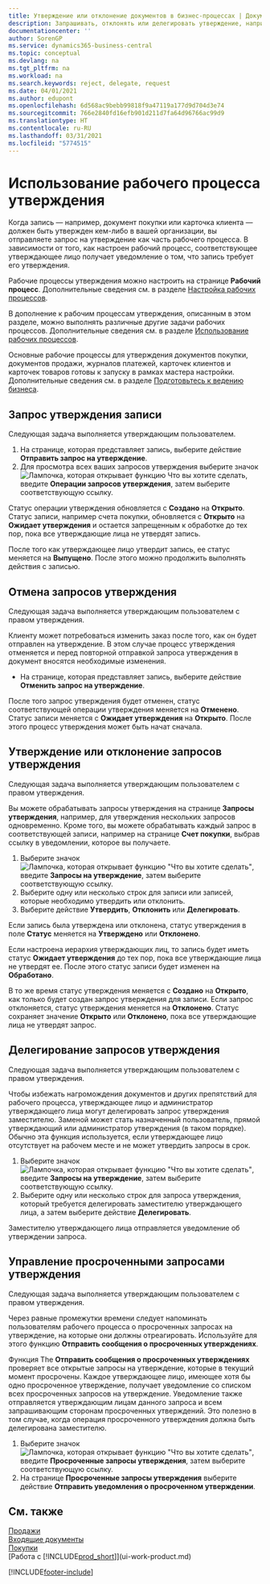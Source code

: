 ```yaml
---
title: Утверждение или отклонение документов в бизнес-процессах | Документация Майкрософт
description: Запрашивать, отклонять или делегировать утверждение, например, документа покупки или продажи можно в рамках бизнес-процесса.
documentationcenter: ''
author: SorenGP
ms.service: dynamics365-business-central
ms.topic: conceptual
ms.devlang: na
ms.tgt_pltfrm: na
ms.workload: na
ms.search.keywords: reject, delegate, request
ms.date: 04/01/2021
ms.author: edupont
ms.openlocfilehash: 6d568ac9bebb99818f9a47119a177d9d704d3e74
ms.sourcegitcommit: 766e2840fd16efb901d211d7fa64d96766ac99d9
ms.translationtype: HT
ms.contentlocale: ru-RU
ms.lasthandoff: 03/31/2021
ms.locfileid: "5774515"
---
```

# <a name="use-approval-workflows"></a>Использование рабочего процесса утверждения
Когда запись — например, документ покупки или карточка клиента — должен быть утвержден кем-либо в вашей организации, вы отправляете запрос на утверждение как часть рабочего процесса. В зависимости от того, как настроен рабочий процесс, соответствующее утверждающее лицо получает уведомление о том, что запись требует его утверждения.

Рабочие процессы утверждения можно настроить на странице **Рабочий процесс**. Дополнительные сведения см. в разделе [Настройка рабочих процессов](across-set-up-workflows.md).

В дополнение к рабочим процессам утверждения, описанным в этом разделе, можно выполнять различные другие задачи рабочих процессов. Дополнительные сведения см. в разделе [Использование рабочих процессов](across-use-workflows.md).

Основные рабочие процессы для утверждения документов покупки, документов продажи, журналов платежей, карточек клиентов и карточек товаров готовы к запуску в рамках мастера настройки. Дополнительные сведения см. в разделе [Подготовьтесь к ведению бизнеса](ui-get-ready-business.md).

## <a name="to-request-approval-of-a-record"></a>Запрос утверждения записи
Следующая задача выполняется утверждающим пользователем.

1. На странице, которая представляет запись, выберите действие **Отправить запрос на утверждение**.
2. Для просмотра всех ваших запросов утверждения выберите значок ![Лампочка, которая открывает функцию Что вы хотите сделать](media/ui-search/search_small.png "Что вы хотите сделать"), введите **Операции запросов утверждения**, затем выберите соответствующую ссылку.  

Статус операции утверждения обновляется с **Создано** на **Открыто**. Статус записи, например счета покупки, обновляется с **Открыто** на **Ожидает утверждения** и остается запрещенным к обработке до тех пор, пока все утверждающие лица не утвердят запись.

После того как утверждающее лицо утвердит запись, ее статус меняется на **Выпущено**. После этого можно продолжить выполнять действия с записью.

## <a name="to-cancel-requests-for-approval"></a>Отмена запросов утверждения
Следующая задача выполняется утверждающим пользователем с правом утверждения.

Клиенту может потребоваться изменить заказ после того, как он будет отправлен на утверждение. В этом случае процесс утверждения отменяется и перед повторной отправкой запроса утверждения в документ вносятся необходимые изменения.

- На странице, которая представляет запись, выберите действие **Отменить запрос на утверждение**.

После того запрос утверждения будет отменен, статус соответствующей операции утверждения меняется на **Отменено**. Статус записи меняется с **Ожидает утверждения** на **Открыто**. После этого процесс утверждения может быть начат сначала.

## <a name="to-approve-or-reject-requests-for-approval"></a>Утверждение или отклонение запросов утверждения
Следующая задача выполняется утверждающим пользователем с правом утверждения.

Вы можете обрабатывать запросы утверждения на странице **Запросы утверждения**, например, для утверждения нескольких запросов одновременно. Кроме того, вы можете обрабатывать каждый запрос в соответствующей записи, например на странице **Счет покупки**, выбрав ссылку в уведомлении, которое вы получаете.

1. Выберите значок ![Лампочка, которая открывает функцию "Что вы хотите сделать"](media/ui-search/search_small.png "Что вы хотите сделать"), введите **Запросы на утверждение**, затем выберите соответствующую ссылку.
2. Выберите одну или несколько строк для записи или записей, которые необходимо утвердить или отклонить.
3. Выберите действие **Утвердить**, **Отклонить** или **Делегировать**.

Если запись была утверждена или отклонена, статус утверждения в поле **Статус** меняется на **Утверждено** или **Отклонено**.

Если настроена иерархия утверждающих лиц, то запись будет иметь статус **Ожидает утверждения** до тех пор, пока все утверждающие лица не утвердят ее. После этого статус записи будет изменен на **Обработано**.

В то же время статус утверждения меняется с **Создано** на **Открыто**, как только будет создан запрос утверждения для записи. Если запрос отклоняется, статус утверждения меняется на **Отклонено**. Статус сохраняет значение **Открыто** или **Отклонено**, пока все утверждающие лица не утвердят запрос.

## <a name="to-delegate-requests-for-approval"></a>Делегирование запросов утверждения
Следующая задача выполняется утверждающим пользователем с правом утверждения.

Чтобы избежать нагромождения документов и других препятствий для рабочего процесса, утверждающее лицо и администратор утверждающего лица могут делегировать запрос утверждения заместителю. Заменой может стать назначенный пользователь, прямой утверждающий или администратор утверждения (в таком порядке). Обычно эта функция используется, если утверждающее лицо отсутствует на рабочем месте и не может утвердить запросы в срок.

1. Выберите значок ![Лампочка, которая открывает функцию "Что вы хотите сделать"](media/ui-search/search_small.png "Что вы хотите сделать"), введите **Запросы на утверждение**, затем выберите соответствующую ссылку.
2. Выберите одну или несколько строк для запроса утверждения, который требуется делегировать заместителю утверждающего лица, а затем выберите действие **Делегировать**.

Заместителю утверждающего лица отправляется уведомление об утверждении запроса.

## <a name="to-manage-overdue-approval-requests"></a>Управление просроченными запросами утверждения
Следующая задача выполняется утверждающим пользователем с правом утверждения.

Через равные промежутки времени следует напоминать пользователям рабочего процесса о просроченных запросах на утверждение, на которые они должны отреагировать. Используйте для этого функцию **Отправить сообщения о просроченных утверждениях**.

Функция The **Отправить сообщения о просроченных утверждениях** проверяет все открытые запросы на утверждение, которые в текущий момент просрочены. Каждое утверждающее лицо, имеющее хотя бы одно просроченное утверждение, получает уведомление со списком всех просроченных запросов на утверждение. Уведомление также отправляется утверждающим лицам данного запроса и всем запрашивающим сторонам просроченных утверждений. Это полезно в том случае, когда операция просроченного утверждения должна быть делегирована заместителю.

1. Выберите значок ![Лампочка, которая открывает функцию "Что вы хотите сделать"](media/ui-search/search_small.png "Что вы хотите сделать"), введите **Просроченные запросы утверждения**, затем выберите соответствующую ссылку.
2. На странице **Просроченные запросы утверждения** выберите действие **Отправить уведомления о просроченном утверждении**.

## <a name="see-also"></a>См. также
[Продажи](sales-manage-sales.md)    
[Входящие документы](across-income-documents.md)  
[Покупки](purchasing-manage-purchasing.md)  
[Работа с [!INCLUDE[prod_short](includes/prod_short.md)]](ui-work-product.md)


[!INCLUDE[footer-include](includes/footer-banner.md)]